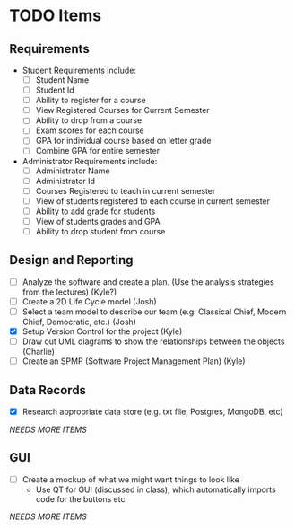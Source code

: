 # TODO Items

## Requirements

- Student Requirements include:
  - [ ] Student Name
  - [ ] Student Id
  - [ ] Ability to register for a course
  - [ ] View Registered Courses for Current Semester
  - [ ] Ability to drop from a course
  - [ ] Exam scores for each course
  - [ ] GPA for individual course based on letter grade
  - [ ] Combine GPA for entire semester

- Administrator Requirements include:
  - [ ] Administrator Name
  - [ ] Administrator Id
  - [ ] Courses Registered to teach in current semester
  - [ ] View of students registered to each course in current semester
  - [ ] Ability to add grade for students
  - [ ] View of students grades and GPA
  - [ ] Ability to drop student from course
  
## Design and Reporting

- [ ] Analyze the software and create a plan. (Use the analysis strategies from the lectures) (Kyle?)
- [ ] Create a 2D Life Cycle model (Josh)
- [ ] Select a team model to describe our team (e.g. Classical Chief, Modern Chief, Democratic, etc.) (Josh)
- [x] Setup Version Control for the project (Kyle)
- [ ] Draw out UML diagrams to show the relationships between the objects (Charlie)
- [ ] Create an SPMP (Software Project Management Plan) (Kyle)

## Data Records

- [x] Research appropriate data store (e.g. txt file, Postgres, MongoDB, etc)

*NEEDS MORE ITEMS*

## GUI

- [ ] Create a mockup of what we might want things to look like
  - Use QT for GUI (discussed in class), which automatically imports code for the buttons etc

*NEEDS MORE ITEMS*
